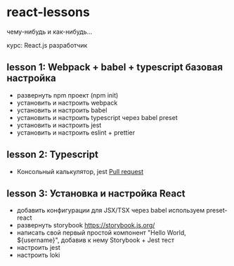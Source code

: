 # react-lessons
чему-нибудь и как-нибудь...

курс: React.js разработчик

## lesson 1: Webpack + babel + typescript базовая настройка
* развернуть npm проект (npm init)
* установить и настроить webpack
* установить и настроить babel
* установить и настроить typescript через babel preset
* установить и настроить jest
* установить и настроить eslint + prettier

## lesson 2: Typescript
* Консольный калькулятор, jest
[Pull request](https://github.com/alexandra-rm/react-js-tutorial/pull/1)

## lesson 3: Установка и настройка React
- добавить конфигурации для JSX/TSX через babel используем preset-react
- развернуть storybook https://storybook.js.org/
- написать свой первый простой компонент "Hello World, ${username}", добавив к нему Storybook + Jest тест
- настроить jest
- настроить loki
